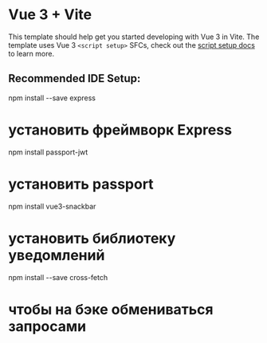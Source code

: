 # Vue 3 + Vite

This template should help get you started developing with Vue 3 in Vite. The template uses Vue 3 `<script setup>` SFCs, check out the [script setup docs](https://v3.vuejs.org/api/sfc-script-setup.html#sfc-script-setup) to learn more.

## Recommended IDE Setup:

npm install --save express
# установить фреймворк Express

npm install passport-jwt
# установить passport

npm install vue3-snackbar
# установить библиотеку уведомлений

npm install --save cross-fetch
# чтобы на бэке обмениваться запросами
